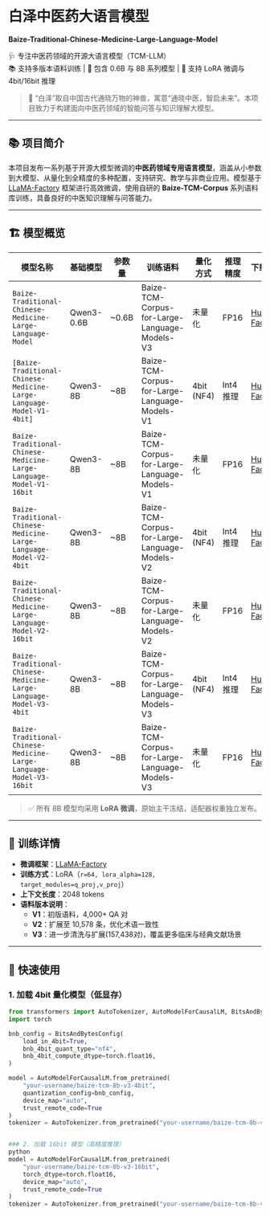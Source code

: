# 白泽中医药大语言模型  
**Baize-Traditional-Chinese-Medicine-Large-Language-Model**

🩺 专注中医药领域的开源大语言模型（TCM-LLM）  
📚 支持多版本语料训练 | 🧠 包含 0.6B 与 8B 系列模型 | 🔧 支持 LoRA 微调与 4bit/16bit 推理

> 🐉 “白泽”取自中国古代通晓万物的神兽，寓意“通晓中医，智启未来”。本项目致力于构建面向中医药领域的智能问答与知识理解大模型。

---

## 📚 项目简介

本项目发布一系列基于开源大模型微调的**中医药领域专用语言模型**，涵盖从小参数到大模型、从量化到全精度的多种配置，支持研究、教学与非商业应用。模型基于 [LLaMA-Factory](https://github.com/hiyouga/LLaMA-Factory) 框架进行高效微调，使用自研的 **Baize-TCM-Corpus** 系列语料库训练，具备良好的中医知识理解与问答能力。

---

## 🏗️ 模型概览

| 模型名称 | 基础模型 | 参数量 | 训练语料 | 量化方式 | 推理精度 | 下载链接 |
|--------|----------|--------|----------|----------|----------|----------|
| `Baize-Traditional-Chinese-Medicine-Large-Language-Model` | Qwen3-0.6B | ~0.6B | Baize-TCM-Corpus-for-Large-Language-Models-V3 | 未量化 | FP16 | [Hugging Face](https://huggingface.co/DigitalIntelligenceCenter-of-ICMM/Baize-Traditional-Chinese-Medicine-Large-Language-Model) |
| `[Baize-Traditional-Chinese-Medicine-Large-Language-Model-V1-4bit]` | Qwen3-8B | ~8B | Baize-TCM-Corpus-for-Large-Language-Models-V1 | 4bit (NF4) | Int4 推理 | [Hugging Face](https://huggingface.co/DigitalIntelligenceCenter-of-ICMM/Baize-Traditional-Chinese-Medicine-Large-Language-Model-V1-4bit) |
| `Baize-Traditional-Chinese-Medicine-Large-Language-Model-V1-16bit` | Qwen3-8B  | ~8B | Baize-TCM-Corpus-for-Large-Language-Models-V1 | 未量化 | FP16 | [Hugging Face](https://huggingface.co/DigitalIntelligenceCenter-of-ICMM/Baize-Traditional-Chinese-Medicine-Large-Language-Model-V1-16bit)) |
| `Baize-Traditional-Chinese-Medicine-Large-Language-Model-V2-4bit` | Qwen3-8B  | ~8B | Baize-TCM-Corpus-for-Large-Language-Models-V2 | 4bit (NF4) | Int4 推理 | [Hugging Face](https://huggingface.co/DigitalIntelligenceCenter-of-ICMM/Baize-Traditional-Chinese-Medicine-Large-Language-Model-V2-4bit)) |
| `Baize-Traditional-Chinese-Medicine-Large-Language-Model-V2-16bit` | Qwen3-8B  | ~8B | Baize-TCM-Corpus-for-Large-Language-Models-V2 | 未量化 | FP16 | [Hugging Face](https://huggingface.co/DigitalIntelligenceCenter-of-ICMM/Baize-Traditional-Chinese-Medicine-Large-Language-Model-V2-16bit) |
| `Baize-Traditional-Chinese-Medicine-Large-Language-Model-V3-4bit` | Qwen3-8B  | ~8B | Baize-TCM-Corpus-for-Large-Language-Models-V3 | 4bit (NF4) | Int4 推理 | [Hugging Face](https://huggingface.co/DigitalIntelligenceCenter-of-ICMM/Baize-Traditional-Chinese-Medicine-Large-Language-Model-V3-16bit) |
| `Baize-Traditional-Chinese-Medicine-Large-Language-Model-V3-16bit` | Qwen3-8B  | ~8B | Baize-TCM-Corpus-for-Large-Language-Models-V3 | 未量化 | FP16 | [Hugging Face](https://huggingface.co/DigitalIntelligenceCenter-of-ICMM/Baize-Traditional-Chinese-Medicine-Large-Language-Model-V3-16bit) |

> ✅ 所有 8B 模型均采用 **LoRA 微调**，原始主干冻结，适配器权重独立发布。

---

## 🧾 训练详情

- **微调框架**：[LLaMA-Factory](https://github.com/hiyouga/LLaMA-Factory)
- **训练方式**：LoRA（`r=64, lora_alpha=128, target_modules=q_proj,v_proj`）
- **上下文长度**：2048 tokens
- **语料版本说明**：
  - **V1**：初版语料，4,000+ QA 对
  - **V2**：扩展至 10,578 条，优化术语一致性
  - **V3**：进一步清洗与扩展(157,438对)，覆盖更多临床与经典文献场景

---

## 🚀 快速使用

### 1. 加载 4bit 量化模型（低显存）

```python
from transformers import AutoTokenizer, AutoModelForCausalLM, BitsAndBytesConfig
import torch

bnb_config = BitsAndBytesConfig(
    load_in_4bit=True,
    bnb_4bit_quant_type="nf4",
    bnb_4bit_compute_dtype=torch.float16,
)

model = AutoModelForCausalLM.from_pretrained(
    "your-username/baize-tcm-8b-v3-4bit",
    quantization_config=bnb_config,
    device_map="auto",
    trust_remote_code=True
)
tokenizer = AutoTokenizer.from_pretrained("your-username/baize-tcm-8b-v3-4bit", trust_remote_code=True)


### 2. 加载 16bit 模型（高精度推理）
python
model = AutoModelForCausalLM.from_pretrained(
    "your-username/baize-tcm-8b-v3-16bit",
    torch_dtype=torch.float16,
    device_map="auto",
    trust_remote_code=True
)
tokenizer = AutoTokenizer.from_pretrained("your-username/baize-tcm-8b-v3-16bit", trust_remote_code=True)
